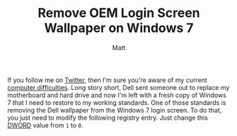﻿---
title: Remove OEM Login Screen Wallpaper on Windows 7
author: Matt
layout: post
permalink: /2011/04/remove-oem-login-screen-wallpaper-on-windows-7/
categories:
  - Miscellaneous
tags:
  - tutorial
---

If you follow me on [Twitter](http://twitter.com/mbmccormick), then I'm sure you're aware of my current [computer difficulties](http://twitter.com/mbmccormick/status/58600614942355456). Long story short, Dell sent someone out to replace my motherboard and hard drive and now I'm left with a fresh copy of Windows 7 that I need to restore to my working standards. One of those standards is removing the Dell wallpaper from the Windows 7 login screen. To do that, you just need to modify the following registry entry. Just change this [DWORD](http://en.wikipedia.org/wiki/Word_(computing)) value from `1` to `0`.

<script src="https://gist.github.com/mbmccormick/941666.js"> </script>
